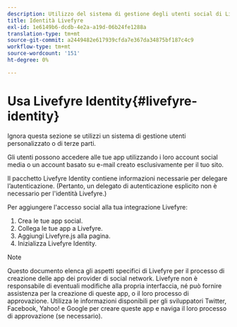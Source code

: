 ```yaml
---
description: Utilizzo del sistema di gestione degli utenti social di Livefyre.
title: Identità Livefyre
exl-id: 1e6149b6-dcdb-4e2a-a19d-06b24fe1288a
translation-type: tm+mt
source-git-commit: a2449482e617939cfda7e367da34875bf187c4c9
workflow-type: tm+mt
source-wordcount: '151'
ht-degree: 0%

---
```


# Usa Livefyre Identity{#livefyre-identity}

Ignora questa sezione se utilizzi un sistema di gestione utenti personalizzato o di terze parti.

Gli utenti possono accedere alle tue app utilizzando i loro account social media o un account basato su e-mail creato esclusivamente per il tuo sito.

Il pacchetto Livefyre Identity contiene informazioni necessarie per delegare l’autenticazione. (Pertanto, un delegato di autenticazione esplicito non è necessario per l&#39;identità Livefyre.)

Per aggiungere l&#39;accesso social alla tua integrazione Livefyre:

1. Crea le tue app social.
1. Collega le tue app a Livefyre.
1. Aggiungi Livefyre.js alla pagina.
1. Inizializza Livefyre Identity.

>[!NOTE]
>
>Questo documento elenca gli aspetti specifici di Livefyre per il processo di creazione delle app dei provider di social network. Livefyre non è responsabile di eventuali modifiche alla propria interfaccia, né può fornire assistenza per la creazione di queste app, o il loro processo di approvazione. Utilizza le informazioni disponibili per gli sviluppatori Twitter, Facebook, Yahoo! e Google per creare queste app e naviga il loro processo di approvazione (se necessario).
